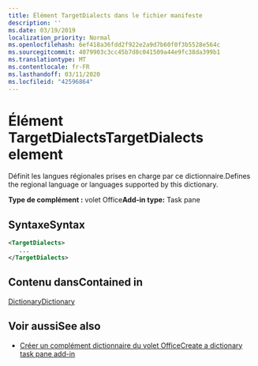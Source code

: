 ```yaml
---
title: Élément TargetDialects dans le fichier manifeste
description: ''
ms.date: 03/19/2019
localization_priority: Normal
ms.openlocfilehash: 6ef418a36fdd2f922e2a9d7b60f0f3b5528e564c
ms.sourcegitcommit: 4079903c3cc45b7d8c041509a44e9fc38da399b1
ms.translationtype: MT
ms.contentlocale: fr-FR
ms.lasthandoff: 03/11/2020
ms.locfileid: "42596864"
---
```

# <a name="targetdialects-element"></a><span data-ttu-id="8f706-102">Élément TargetDialects</span><span class="sxs-lookup"><span data-stu-id="8f706-102">TargetDialects element</span></span>

<span data-ttu-id="8f706-103">Définit les langues régionales prises en charge par ce dictionnaire.</span><span class="sxs-lookup"><span data-stu-id="8f706-103">Defines the regional language or languages supported by this dictionary.</span></span>

<span data-ttu-id="8f706-104">**Type de complément :** volet Office</span><span class="sxs-lookup"><span data-stu-id="8f706-104">**Add-in type:** Task pane</span></span>

## <a name="syntax"></a><span data-ttu-id="8f706-105">Syntaxe</span><span class="sxs-lookup"><span data-stu-id="8f706-105">Syntax</span></span>

```XML
<TargetDialects>
   ...
</TargetDialects>
```

## <a name="contained-in"></a><span data-ttu-id="8f706-106">Contenu dans</span><span class="sxs-lookup"><span data-stu-id="8f706-106">Contained in</span></span>

[<span data-ttu-id="8f706-107">Dictionary</span><span class="sxs-lookup"><span data-stu-id="8f706-107">Dictionary</span></span>](dictionary.md)

## <a name="see-also"></a><span data-ttu-id="8f706-108">Voir aussi</span><span class="sxs-lookup"><span data-stu-id="8f706-108">See also</span></span>

- [<span data-ttu-id="8f706-109">Créer un complément dictionnaire du volet Office</span><span class="sxs-lookup"><span data-stu-id="8f706-109">Create a dictionary task pane add-in</span></span>](../../word/dictionary-task-pane-add-ins.md)
